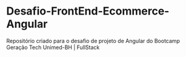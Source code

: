 # Desafio-FrontEnd-Ecommerce-Angular
Repositório criado para o desafio de projeto de Angular do Bootcamp Geração Tech Unimed-BH | FullStack
